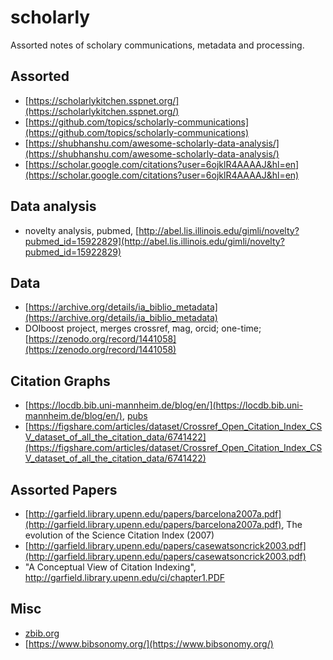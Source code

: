 # scholarly

Assorted notes of scholary communications, metadata and processing.

## Assorted

* [https://scholarlykitchen.sspnet.org/](https://scholarlykitchen.sspnet.org/)
* [https://github.com/topics/scholarly-communications](https://github.com/topics/scholarly-communications)
* [https://shubhanshu.com/awesome-scholarly-data-analysis/](https://shubhanshu.com/awesome-scholarly-data-analysis/)
* [https://scholar.google.com/citations?user=6ojklR4AAAAJ&hl=en](https://scholar.google.com/citations?user=6ojklR4AAAAJ&hl=en)

## Data analysis

* novelty analysis, pubmed, [http://abel.lis.illinois.edu/gimli/novelty?pubmed_id=15922829](http://abel.lis.illinois.edu/gimli/novelty?pubmed_id=15922829)

## Data

* [https://archive.org/details/ia_biblio_metadata](https://archive.org/details/ia_biblio_metadata)
* DOIboost project, merges crossref, mag, orcid; one-time; [https://zenodo.org/record/1441058](https://zenodo.org/record/1441058)

## Citation Graphs

* [https://locdb.bib.uni-mannheim.de/blog/en/](https://locdb.bib.uni-mannheim.de/blog/en/), [pubs](https://locdb.bib.uni-mannheim.de/blog/en/publications/)
* [https://figshare.com/articles/dataset/Crossref_Open_Citation_Index_CSV_dataset_of_all_the_citation_data/6741422](https://figshare.com/articles/dataset/Crossref_Open_Citation_Index_CSV_dataset_of_all_the_citation_data/6741422)

## Assorted Papers

* [http://garfield.library.upenn.edu/papers/barcelona2007a.pdf](http://garfield.library.upenn.edu/papers/barcelona2007a.pdf), The evolution of the Science Citation Index (2007)
* [http://garfield.library.upenn.edu/papers/casewatsoncrick2003.pdf](http://garfield.library.upenn.edu/papers/casewatsoncrick2003.pdf)
* "A Conceptual View of Citation Indexing", http://garfield.library.upenn.edu/ci/chapter1.PDF

## Misc

* [zbib.org](https://zbib.org/4ae2d54409544789b4e74c3bf395a5d1)
* [https://www.bibsonomy.org/](https://www.bibsonomy.org/)
